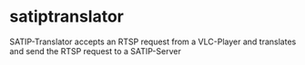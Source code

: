 satiptranslator
===============

SATIP-Translator accepts an RTSP request from a VLC-Player and translates and send the RTSP request to a SATIP-Server
